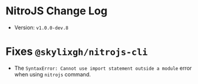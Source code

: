 # NitroJS Change Log
-   Version: `v1.0.0-dev.8`

# Fixes `@skylixgh/nitrojs-cli`
-   The `SyntaxError: Cannot use import statement outside a module` error when using `nitrojs` command.

